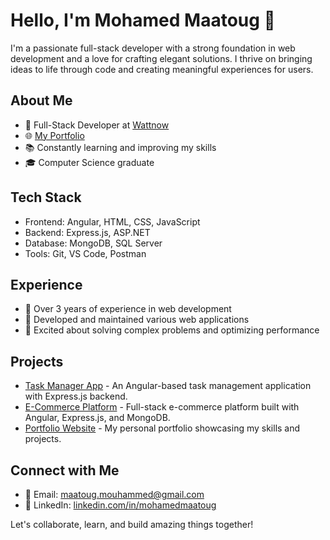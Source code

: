 # Hello, I'm Mohamed Maatoug 👋

I'm a passionate full-stack developer with a strong foundation in web development and a love for crafting elegant solutions. I thrive on bringing ideas to life through code and creating meaningful experiences for users.

## About Me

- 💼 Full-Stack Developer at [Wattnow](https://wattnow.io/)
- 🌐 [My Portfolio](https://mohamed-maatoug.netlify.app/)
- 📚 Constantly learning and improving my skills
- 🎓 Computer Science graduate 

## Tech Stack

- Frontend: Angular, HTML, CSS, JavaScript
- Backend: Express.js, ASP.NET
- Database: MongoDB, SQL Server
- Tools: Git, VS Code, Postman

## Experience

- 🌟 Over 3 years of experience in web development
- 🚀 Developed and maintained various web applications
- 🔧 Excited about solving complex problems and optimizing performance

## Projects

- [Task Manager App](https://github.com/mohamedmaatoug/task-manager-app) - An Angular-based task management application with Express.js backend.
- [E-Commerce Platform](https://github.com/mohamedmaatoug/e-commerce-platform) - Full-stack e-commerce platform built with Angular, Express.js, and MongoDB.
- [Portfolio Website](https://github.com/mohamedmaatoug/portfolio-website) - My personal portfolio showcasing my skills and projects.

## Connect with Me

- 📧 Email: maatoug.mouhammed@gmail.com
- 💼 LinkedIn: [linkedin.com/in/mohamedmaatoug](https://www.linkedin.com/in/mohamedmaatoug)


Let's collaborate, learn, and build amazing things together!
